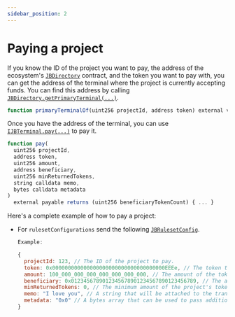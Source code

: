 ```yaml
---
sidebar_position: 2
---
```


# Paying a project

If you know the ID of the project you want to pay, the address of the ecosystem's [`JBDirectory`](/docs/v4/api/core/JBDirectory.md) contract, and the token you want to pay with, you can get the address of the terminal where the project is currently accepting funds. You can find this address by calling [`JBDirectory.getPrimaryTerminal(...)`](/docs/v4/api/core/JBDirectory.md#getprimaryterminalof).

```javascript
function primaryTerminalOf(uint256 projectId, address token) external view override returns (IJBTerminal) { ... }
```

Once you have the address of the terminal, you can use [`IJBTerminal.pay(...)`](/docs/v4/api/core/interfaces/IJBTerminal.md#pay) to pay it.

```javascript
function pay(
  uint256 projectId,
  address token,
  uint256 amount,
  address beneficiary,
  uint256 minReturnedTokens,
  string calldata memo,
  bytes calldata metadata
)
  external payable returns (uint256 beneficiaryTokenCount) { ... }
```

Here's a complete example of how to pay a project:

*   For `rulesetConfigurations` send the following [`JBRulesetConfig`](/docs/v4/api/core/structs/JBRulesetConfig.md).

    ```javascript
    Example:

    {
      projectId: 123, // The ID of the project to pay.
      token: 0x000000000000000000000000000000000000EEEe, // The token to pay with. If this is ETH, the `amount` property will be overwritten with the ETH amount sent along with the transaction. If this is an ERC-20 token, the `amount` property will be the amount of the token to pay, and an approval must be made to the terminal before the transaction is sent.
      amount: 100_000_000_000_000_000_000_000, // The amount of the token to pay. The number of decimals used in the fixed point number should match the terminal's accounting context for the token being paid with.
      beneficiary: 0x0123456789012345678901234567890123456789, // The address that will receive the project's tokens issued from the payment.
      minReturnedTokens: 0, // The minimum amount of the project's tokens that will be issued to the beneficiary. 
      memo: "I love you", // A string that will be attached to the transaction as a memo.
      metadata: "0x0" // A bytes array that can be used to pass additional information to a pay hook if the project uses one.
    }
    ```

